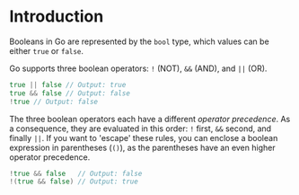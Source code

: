 # Introduction

Booleans in Go are represented by the `bool` type, which values can be either `true` or `false`.

Go supports three boolean operators: `!` (NOT), `&&` (AND), and `||` (OR).

```go
true || false // Output: true
true && false // Output: false
!true // Output: false
```

The three boolean operators each have a different _operator precedence_. As a consequence, they are evaluated in this order: `!` first, `&&` second, and finally `||`. If you want to 'escape' these rules, you can enclose a boolean expression in parentheses (`()`), as the parentheses have an even higher operator precedence.

```go
!true && false   // Output: false
!(true && false) // Output: true
```
